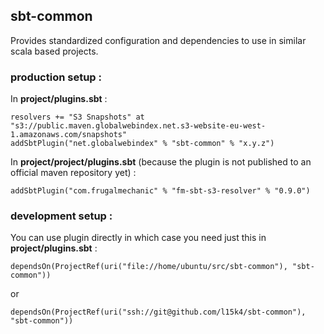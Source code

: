## sbt-common

Provides standardized configuration and dependencies to use in similar scala based projects.

### production setup :

In **project/plugins.sbt** :
```
resolvers += "S3 Snapshots" at "s3://public.maven.globalwebindex.net.s3-website-eu-west-1.amazonaws.com/snapshots"
addSbtPlugin("net.globalwebindex" % "sbt-common" % "x.y.z")
```
In **project/project/plugins.sbt** (because the plugin is not published to an official maven repository yet) :
 ```
 addSbtPlugin("com.frugalmechanic" % "fm-sbt-s3-resolver" % "0.9.0")
 ```

### development setup :

You can use plugin directly in which case you need just this in **project/plugins.sbt** :
```
dependsOn(ProjectRef(uri("file://home/ubuntu/src/sbt-common"), "sbt-common"))
```
or
```
dependsOn(ProjectRef(uri("ssh://git@github.com/l15k4/sbt-common"), "sbt-common"))
```
